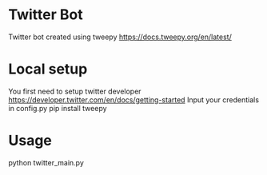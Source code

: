 # Twitter Bot
Twitter bot created using tweepy https://docs.tweepy.org/en/latest/

# Local setup
You first need to setup twitter developer https://developer.twitter.com/en/docs/getting-started
Input your credentials in config.py
pip install tweepy

# Usage
python twitter_main.py
